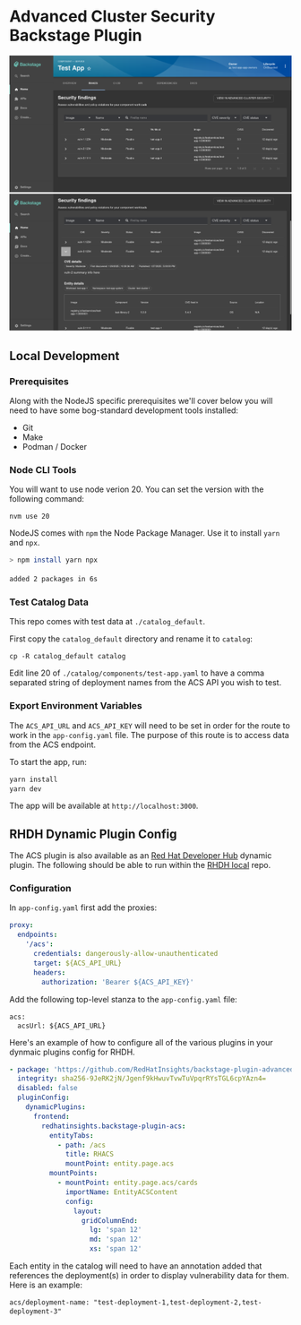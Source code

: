 # Advanced Cluster Security Backstage Plugin

![ACS plugin image 1](images/acs_plugin_screenshot_1.png)
![ACS plugin image 2](images/acs_plugin_screenshot_2.png)

## Local Development

### Prerequisites

Along with the NodeJS specific prerequisites we'll cover below you will need to have some bog-standard development tools installed:

- Git
- Make
- Podman / Docker

### Node CLI Tools

You will want to use node verion 20. You can set the version with the following command:

```
nvm use 20
```

NodeJS comes with `npm` the Node Package Manager. Use it to install `yarn` and `npx`.

```bash
> npm install yarn npx

added 2 packages in 6s
```

### Test Catalog Data

This repo comes with test data at `./catalog_default`.

First copy the `catalog_default` directory and rename it to `catalog`:

```
cp -R catalog_default catalog
```

Edit line 20 of `./catalog/components/test-app.yaml` to have a comma separated string of deployment names from the ACS API you wish to test.

### Export Environment Variables

The `ACS_API_URL` and `ACS_API_KEY` will need to be set in order for the route to work in the `app-config.yaml` file. The purpose of this route is to access data from the ACS endpoint.

To start the app, run:

```sh
yarn install
yarn dev
```

The app will be available at `http://localhost:3000`.

## RHDH Dynamic Plugin Config

The ACS plugin is also available as an [Red Hat Developer Hub](https://github.com/redhat-developer/rhdh) dynamic plugin. The following should be able to run within the [RHDH local](https://github.com/redhat-developer/rhdh-local) repo.

### Configuration

In `app-config.yaml` first add the proxies:

```yaml
proxy:
  endpoints:
    '/acs':
      credentials: dangerously-allow-unauthenticated
      target: ${ACS_API_URL}
      headers:
        authorization: 'Bearer ${ACS_API_KEY}'
```

Add the following top-level stanza to the `app-config.yaml` file:

```
acs:
  acsUrl: ${ACS_API_URL}
```

Here's an example of how to configure all of the various plugins in your dynmaic plugins config for RHDH.

```yaml
- package: 'https://github.com/RedHatInsights/backstage-plugin-advanced-cluster-security/releases/download/v0.1.1/redhatinsights-backstage-plugin-acs-dynamic-0.1.1.tgz'
  integrity: sha256-9JeRK2jN/Jgenf9kHwuvTvwTuVpqrRYsTGL6cpYAzn4=
  disabled: false
  pluginConfig:
    dynamicPlugins:
      frontend:
        redhatinsights.backstage-plugin-acs:
          entityTabs:
            - path: /acs
              title: RHACS
              mountPoint: entity.page.acs
          mountPoints:
            - mountPoint: entity.page.acs/cards
              importName: EntityACSContent
              config:
                layout:
                  gridColumnEnd:
                    lg: 'span 12'
                    md: 'span 12'
                    xs: 'span 12'
```

Each entity in the catalog will need to have an annotation added that references the deployment(s) in order to display vulnerability data for them. Here is an example:

```
acs/deployment-name: "test-deployment-1,test-deployment-2,test-deployment-3"
```

